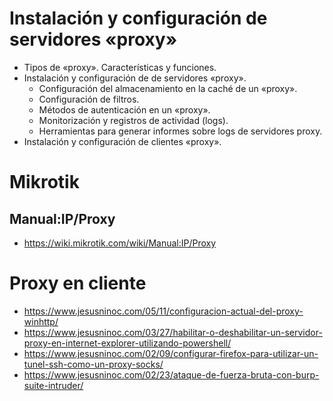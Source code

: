 # Instalación y configuración de servidores «proxy»
- Tipos de «proxy». Características y funciones.
- Instalación y configuración de de servidores «proxy».
  - Configuración del almacenamiento en la caché de un «proxy».
  - Configuración de filtros.
  - Métodos de autenticación en un «proxy».
  - Monitorización y registros de actividad (logs).
  - Herramientas para generar informes sobre logs de servidores proxy.
- Instalación y configuración de clientes «proxy». 

# Mikrotik
## Manual:IP/Proxy
* https://wiki.mikrotik.com/wiki/Manual:IP/Proxy

# Proxy en cliente
* https://www.jesusninoc.com/05/11/configuracion-actual-del-proxy-winhttp/
* https://www.jesusninoc.com/03/27/habilitar-o-deshabilitar-un-servidor-proxy-en-internet-explorer-utilizando-powershell/
* https://www.jesusninoc.com/02/09/configurar-firefox-para-utilizar-un-tunel-ssh-como-un-proxy-socks/
* https://www.jesusninoc.com/02/23/ataque-de-fuerza-bruta-con-burp-suite-intruder/
